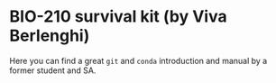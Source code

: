 # BIO-210 survival kit (by Viva Berlenghi)

Here you can find a great `git` and `conda` introduction and manual by a former student and SA.

<object data="../week5/git_manual.pdf" type="application/pdf" width="100%" height="900px"></object>
